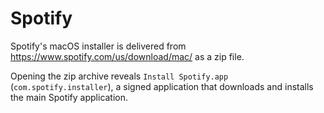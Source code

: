 # Spotify

Spotify's macOS installer is delivered from
https://www.spotify.com/us/download/mac/ as a zip file.

Opening the zip archive reveals `Install Spotify.app`
(`com.spotify.installer`), a signed application that downloads and installs
the main Spotify application.
